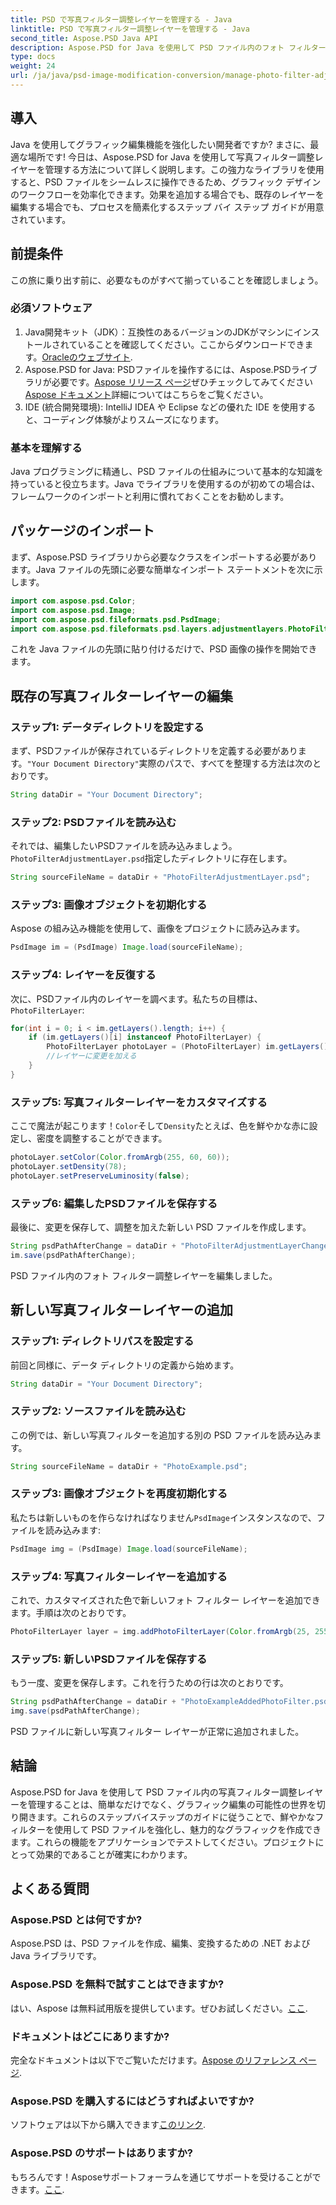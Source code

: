 ```yaml
---
title: PSD で写真フィルター調整レイヤーを管理する - Java
linktitle: PSD で写真フィルター調整レイヤーを管理する - Java
second_title: Aspose.PSD Java API
description: Aspose.PSD for Java を使用して PSD ファイル内のフォト フィルター調整レイヤーを管理する方法を学びます。このガイドに従って、フィルターを簡単に編集および追加します。
type: docs
weight: 24
url: /ja/java/psd-image-modification-conversion/manage-photo-filter-adjustment-layer-psd/
---
```

## 導入
Java を使用してグラフィック編集機能を強化したい開発者ですか? まさに、最適な場所です! 今日は、Aspose.PSD for Java を使用して写真フィルター調整レイヤーを管理する方法について詳しく説明します。この強力なライブラリを使用すると、PSD ファイルをシームレスに操作できるため、グラフィック デザインのワークフローを効率化できます。効果を追加する場合でも、既存のレイヤーを編集する場合でも、プロセスを簡素化するステップ バイ ステップ ガイドが用意されています。
## 前提条件
この旅に乗り出す前に、必要なものがすべて揃っていることを確認しましょう。
### 必須ソフトウェア
1. Java開発キット（JDK）：互換性のあるバージョンのJDKがマシンにインストールされていることを確認してください。ここからダウンロードできます。[Oracleのウェブサイト](https://www.oracle.com/java/technologies/javase-jdk11-downloads.html).
2.  Aspose.PSD for Java: PSDファイルを操作するには、Aspose.PSDライブラリが必要です。[Aspose リリース ページ](https://releases.aspose.com/psd/java/)ぜひチェックしてみてください[Aspose ドキュメント](https://reference.aspose.com/psd/java/)詳細についてはこちらをご覧ください。
3. IDE (統合開発環境): IntelliJ IDEA や Eclipse などの優れた IDE を使用すると、コーディング体験がよりスムーズになります。
### 基本を理解する
Java プログラミングに精通し、PSD ファイルの仕組みについて基本的な知識を持っていると役立ちます。Java でライブラリを使用するのが初めての場合は、フレームワークのインポートと利用に慣れておくことをお勧めします。
## パッケージのインポート
まず、Aspose.PSD ライブラリから必要なクラスをインポートする必要があります。Java ファイルの先頭に必要な簡単なインポート ステートメントを次に示します。
```java
import com.aspose.psd.Color;
import com.aspose.psd.Image;
import com.aspose.psd.fileformats.psd.PsdImage;
import com.aspose.psd.fileformats.psd.layers.adjustmentlayers.PhotoFilterLayer;
```
これを Java ファイルの先頭に貼り付けるだけで、PSD 画像の操作を開始できます。
## 既存の写真フィルターレイヤーの編集
### ステップ1: データディレクトリを設定する
まず、PSDファイルが保存されているディレクトリを定義する必要があります。`"Your Document Directory"`実際のパスで、すべてを整理する方法は次のとおりです。
```java
String dataDir = "Your Document Directory";
```
### ステップ2: PSDファイルを読み込む
それでは、編集したいPSDファイルを読み込みましょう。`PhotoFilterAdjustmentLayer.psd`指定したディレクトリに存在します。
```java
String sourceFileName = dataDir + "PhotoFilterAdjustmentLayer.psd";
```
### ステップ3: 画像オブジェクトを初期化する
Aspose の組み込み機能を使用して、画像をプロジェクトに読み込みます。
```java
PsdImage im = (PsdImage) Image.load(sourceFileName);
```
### ステップ4: レイヤーを反復する
次に、PSDファイル内のレイヤーを調べます。私たちの目標は、`PhotoFilterLayer`:
```java
for(int i = 0; i < im.getLayers().length; i++) {
    if (im.getLayers()[i] instanceof PhotoFilterLayer) {
        PhotoFilterLayer photoLayer = (PhotoFilterLayer) im.getLayers()[i];
        //レイヤーに変更を加える
    }
}
```
### ステップ5: 写真フィルターレイヤーをカスタマイズする
ここで魔法が起こります！`Color`そして`Density`たとえば、色を鮮やかな赤に設定し、密度を調整することができます。
```java
photoLayer.setColor(Color.fromArgb(255, 60, 60));
photoLayer.setDensity(78);
photoLayer.setPreserveLuminosity(false);
```
### ステップ6: 編集したPSDファイルを保存する
最後に、変更を保存して、調整を加えた新しい PSD ファイルを作成します。
```java
String psdPathAfterChange = dataDir + "PhotoFilterAdjustmentLayerChanged.psd";
im.save(psdPathAfterChange);
```
PSD ファイル内のフォト フィルター調整レイヤーを編集しました。
## 新しい写真フィルターレイヤーの追加
### ステップ1: ディレクトリパスを設定する
前回と同様に、データ ディレクトリの定義から始めます。
```java
String dataDir = "Your Document Directory";
```
### ステップ2: ソースファイルを読み込む
この例では、新しい写真フィルターを追加する別の PSD ファイルを読み込みます。
```java
String sourceFileName = dataDir + "PhotoExample.psd";
```
### ステップ3: 画像オブジェクトを再度初期化する
私たちは新しいものを作らなければなりません`PsdImage`インスタンスなので、ファイルを読み込みます:
```java
PsdImage img = (PsdImage) Image.load(sourceFileName);
```
### ステップ4: 写真フィルターレイヤーを追加する
これで、カスタマイズされた色で新しいフォト フィルター レイヤーを追加できます。手順は次のとおりです。
```java
PhotoFilterLayer layer = img.addPhotoFilterLayer(Color.fromArgb(25, 255, 35));
```
### ステップ5: 新しいPSDファイルを保存する
もう一度、変更を保存します。これを行うための行は次のとおりです。
```java
String psdPathAfterChange = dataDir + "PhotoExampleAddedPhotoFilter.psd";
img.save(psdPathAfterChange);
```
PSD ファイルに新しい写真フィルター レイヤーが正常に追加されました。
## 結論
Aspose.PSD for Java を使用して PSD ファイル内の写真フィルター調整レイヤーを管理することは、簡単なだけでなく、グラフィック編集の可能性の世界を切り開きます。これらのステップバイステップのガイドに従うことで、鮮やかなフィルターを使用して PSD ファイルを強化し、魅力的なグラフィックを作成できます。これらの機能をアプリケーションでテストしてください。プロジェクトにとって効果的であることが確実にわかります。
## よくある質問
### Aspose.PSD とは何ですか?
Aspose.PSD は、PSD ファイルを作成、編集、変換するための .NET および Java ライブラリです。
### Aspose.PSD を無料で試すことはできますか?
はい、Aspose は無料試用版を提供しています。ぜひお試しください。[ここ](https://releases.aspose.com/).
### ドキュメントはどこにありますか?
完全なドキュメントは以下でご覧いただけます。[Aspose のリファレンス ページ](https://reference.aspose.com/psd/java/).
### Aspose.PSD を購入するにはどうすればよいですか?
ソフトウェアは以下から購入できます[このリンク](https://purchase.aspose.com/buy).
### Aspose.PSD のサポートはありますか?
もちろんです！Asposeサポートフォーラムを通じてサポートを受けることができます。[ここ](https://forum.aspose.com/c/psd/34).
